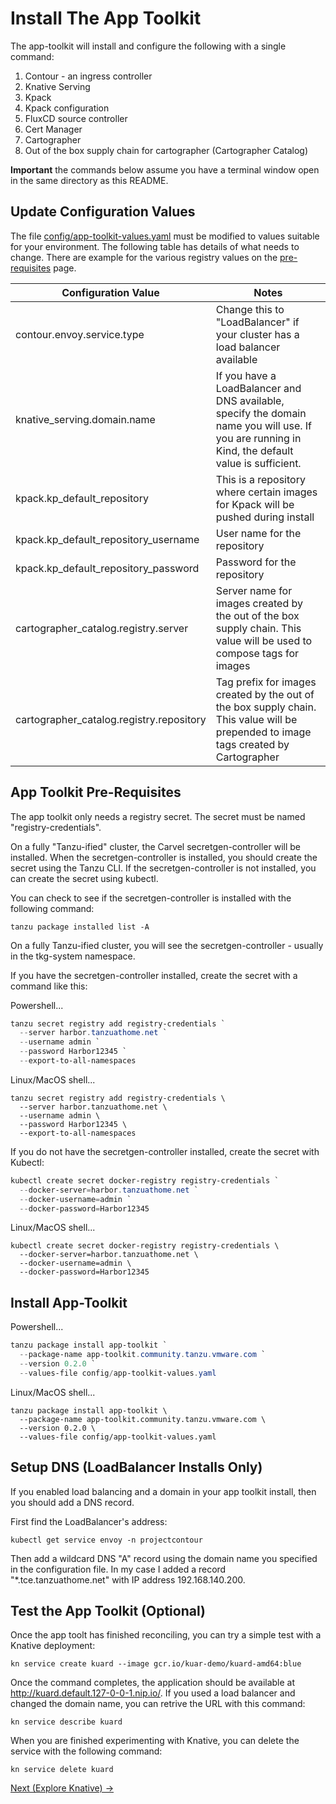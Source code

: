 # Install The App Toolkit

The app-toolkit will install and configure the following with a single command:

1. Contour - an ingress controller
1. Knative Serving
1. Kpack
1. Kpack configuration
1. FluxCD source controller
1. Cert Manager
1. Cartographer
1. Out of the box supply chain for cartographer (Cartographer Catalog)

**Important** the commands below assume you have a terminal window open in the same directory as this README.

## Update Configuration Values

The file [config/app-toolkit-values.yaml](config/app-toolkit-values.yaml) must be modified to
values suitable for your environment. The following table has details of what needs to change. There are example for
the various registry values on the [pre-requisites](../PreRequisites.md) page.

| Configuration Value | Notes |
|---|---|
| contour.envoy.service.type | Change this to "LoadBalancer" if your cluster has a load balancer available |
| knative_serving.domain.name | If you have a LoadBalancer and DNS available, specify the domain name you will use. If you are running in Kind, the default value is sufficient. |
| kpack.kp_default_repository | This is a repository where certain images for Kpack will be pushed during install |
| kpack.kp_default_repository_username | User name for the repository |
| kpack.kp_default_repository_password | Password for the repository |
| cartographer_catalog.registry.server | Server name for images created by the out of the box supply chain. This value will be used to compose tags for images |
| cartographer_catalog.registry.repository | Tag prefix for images created by the out of the box supply chain. This value will be prepended to image tags created by Cartographer |


## App Toolkit Pre-Requisites

The app toolkit only needs a registry secret. The secret must be named "registry-credentials". 

On a fully "Tanzu-ified" cluster, the Carvel secretgen-controller will be installed. When the secretgen-controller is installed,
you should create the secret using the Tanzu CLI. If the secretgen-controller is not installed, you can create the secret
using kubectl.

You can check to see if the secretgen-controller is installed with the following command:

```shell
tanzu package installed list -A
```

On a fully Tanzu-ified cluster, you will see the secretgen-controller - usually in the tkg-system namespace.

If you have the secretgen-controller installed, create the secret with a command like this:

Powershell...
```powershell
tanzu secret registry add registry-credentials `
  --server harbor.tanzuathome.net `
  --username admin `
  --password Harbor12345 `
  --export-to-all-namespaces
```

Linux/MacOS shell...
```shell
tanzu secret registry add registry-credentials \
  --server harbor.tanzuathome.net \
  --username admin \
  --password Harbor12345 \
  --export-to-all-namespaces
```

If you do not have the secretgen-controller installed, create the secret with Kubectl:

```powershell
kubectl create secret docker-registry registry-credentials `
  --docker-server=harbor.tanzuathome.net `
  --docker-username=admin `
  --docker-password=Harbor12345
```

Linux/MacOS shell...
```shell
kubectl create secret docker-registry registry-credentials \
  --docker-server=harbor.tanzuathome.net \
  --docker-username=admin \
  --docker-password=Harbor12345
```

## Install App-Toolkit

Powershell...
```powershell
tanzu package install app-toolkit `
  --package-name app-toolkit.community.tanzu.vmware.com `
  --version 0.2.0 `
  --values-file config/app-toolkit-values.yaml
```

Linux/MacOS shell...
```shell
tanzu package install app-toolkit \
  --package-name app-toolkit.community.tanzu.vmware.com \
  --version 0.2.0 \
  --values-file config/app-toolkit-values.yaml
```

## Setup DNS (LoadBalancer Installs Only)

If you enabled load balancing and a domain in your app toolkit install, then you should add a DNS record.

First find the LoadBalancer's address:

```shell
kubectl get service envoy -n projectcontour
```

Then add a wildcard DNS "A" record using the domain name you specified in the configuration file. In my case
I added a record "*.tce.tanzuathome.net" with IP address 192.168.140.200.

## Test the App Toolkit (Optional)

Once the app toolt has finished reconciling, you can try a simple test with a Knative deployment:

```shell
kn service create kuard --image gcr.io/kuar-demo/kuard-amd64:blue
```

Once the command completes, the application should be available at http://kuard.default.127-0-0-1.nip.io/. If you
used a load balancer and changed the domain name, you can retrive the URL with this command:

```shell
kn service describe kuard
```

When you are finished experimenting with Knative, you can delete the service with the following command:

```shell
kn service delete kuard
```

[Next (Explore Knative) -&gt;](../04-knative/)
